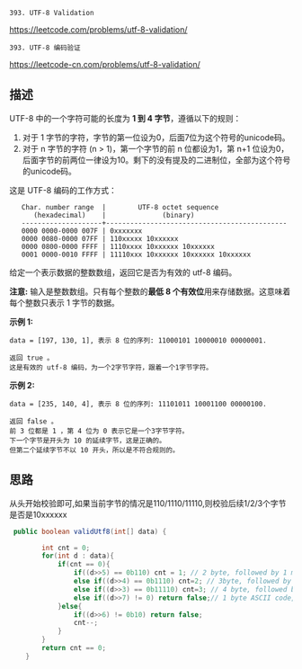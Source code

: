 `393. UTF-8 Validation`

<https://leetcode.com/problems/utf-8-validation/>

`393. UTF-8 编码验证`

<https://leetcode-cn.com/problems/utf-8-validation/>


## 描述

UTF-8 中的一个字符可能的长度为 **1 到 4 字节**，遵循以下的规则：

1. 对于 1 字节的字符，字节的第一位设为0，后面7位为这个符号的unicode码。
2. 对于 n 字节的字符 (n > 1)，第一个字节的前 n 位都设为1，第 n+1 位设为0，后面字节的前两位一律设为10。剩下的没有提及的二进制位，全部为这个符号的unicode码。

这是 UTF-8 编码的工作方式：

```
   Char. number range  |        UTF-8 octet sequence
      (hexadecimal)    |              (binary)
   --------------------+---------------------------------------------
   0000 0000-0000 007F | 0xxxxxxx
   0000 0080-0000 07FF | 110xxxxx 10xxxxxx
   0000 0800-0000 FFFF | 1110xxxx 10xxxxxx 10xxxxxx
   0001 0000-0010 FFFF | 11110xxx 10xxxxxx 10xxxxxx 10xxxxxx
```

给定一个表示数据的整数数组，返回它是否为有效的 utf-8 编码。

**注意:**
输入是整数数组。只有每个整数的**最低 8 个有效位**用来存储数据。这意味着每个整数只表示 1 字节的数据。

**示例 1:**

```
data = [197, 130, 1], 表示 8 位的序列: 11000101 10000010 00000001.

返回 true 。
这是有效的 utf-8 编码，为一个2字节字符，跟着一个1字节字符。
```

**示例 2:**

```
data = [235, 140, 4], 表示 8 位的序列: 11101011 10001100 00000100.

返回 false 。
前 3 位都是 1 ，第 4 位为 0 表示它是一个3字节字符。
下一个字节是开头为 10 的延续字节，这是正确的。
但第二个延续字节不以 10 开头，所以是不符合规则的。
```





## 思路

从头开始校验即可,如果当前字节的情况是110/1110/11110,则校验后续1/2/3个字节是否是10xxxxxx

```java
 public boolean validUtf8(int[] data) {

        int cnt = 0;
        for(int d : data){
            if(cnt == 0){
                if((d>>5) == 0b110) cnt = 1; // 2 byte, followed by 1 more byte
                else if((d>>4) == 0b1110) cnt=2; // 3byte, followed by 2 more bytes
                else if((d>>3) == 0b11110) cnt=3; // 4 byte, followed by 3 more bytes
                else if((d>>7) != 0) return false;// 1 byte ASCII code, check it not big than 128
            }else{
                if((d>>6) != 0b10) return false;
                cnt--;
            }
        }
        return cnt == 0;
    }
```


